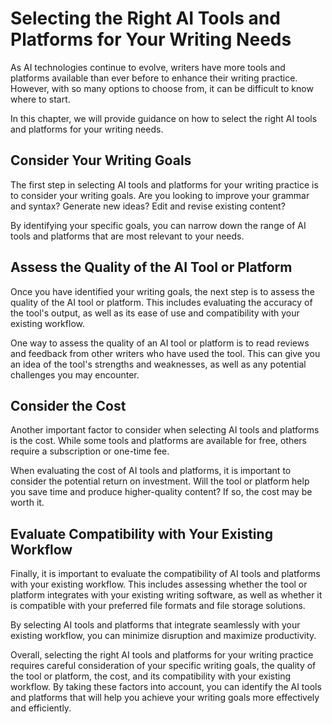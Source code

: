 Selecting the Right AI Tools and Platforms for Your Writing Needs
===============================================================================================================================

As AI technologies continue to evolve, writers have more tools and platforms available than ever before to enhance their writing practice. However, with so many options to choose from, it can be difficult to know where to start.

In this chapter, we will provide guidance on how to select the right AI tools and platforms for your writing needs.

Consider Your Writing Goals
---------------------------

The first step in selecting AI tools and platforms for your writing practice is to consider your writing goals. Are you looking to improve your grammar and syntax? Generate new ideas? Edit and revise existing content?

By identifying your specific goals, you can narrow down the range of AI tools and platforms that are most relevant to your needs.

Assess the Quality of the AI Tool or Platform
---------------------------------------------

Once you have identified your writing goals, the next step is to assess the quality of the AI tool or platform. This includes evaluating the accuracy of the tool's output, as well as its ease of use and compatibility with your existing workflow.

One way to assess the quality of an AI tool or platform is to read reviews and feedback from other writers who have used the tool. This can give you an idea of the tool's strengths and weaknesses, as well as any potential challenges you may encounter.

Consider the Cost
-----------------

Another important factor to consider when selecting AI tools and platforms is the cost. While some tools and platforms are available for free, others require a subscription or one-time fee.

When evaluating the cost of AI tools and platforms, it is important to consider the potential return on investment. Will the tool or platform help you save time and produce higher-quality content? If so, the cost may be worth it.

Evaluate Compatibility with Your Existing Workflow
--------------------------------------------------

Finally, it is important to evaluate the compatibility of AI tools and platforms with your existing workflow. This includes assessing whether the tool or platform integrates with your existing writing software, as well as whether it is compatible with your preferred file formats and file storage solutions.

By selecting AI tools and platforms that integrate seamlessly with your existing workflow, you can minimize disruption and maximize productivity.

Overall, selecting the right AI tools and platforms for your writing practice requires careful consideration of your specific writing goals, the quality of the tool or platform, the cost, and its compatibility with your existing workflow. By taking these factors into account, you can identify the AI tools and platforms that will help you achieve your writing goals more effectively and efficiently.
